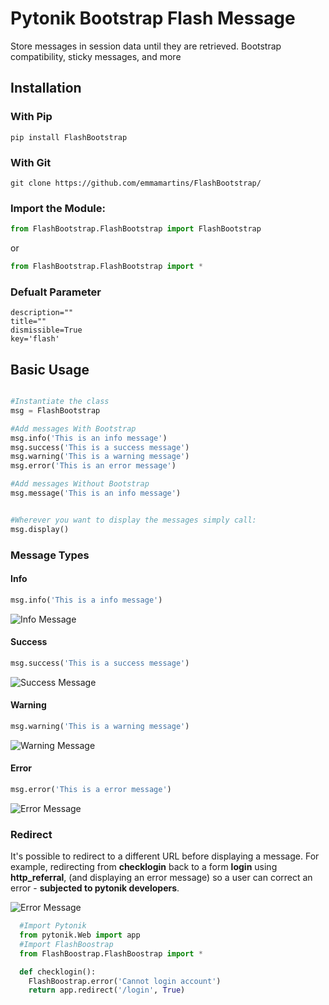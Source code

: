 # Pytonik Bootstrap Flash Message

Store messages in session data until they are retrieved. Bootstrap compatibility, sticky messages, and more

## Installation

### With Pip

````
pip install FlashBootstrap
````

### With Git
````
git clone https://github.com/emmamartins/FlashBootstrap/
````

### Import the Module:

````python
from FlashBootstrap.FlashBootstrap import FlashBootstrap
````
or

````python
from FlashBootstrap.FlashBootstrap import *
````

### Defualt Parameter 

````
description=""
title=""
dismissible=True
key='flash' 

````

## Basic Usage

````python

#Instantiate the class
msg = FlashBootstrap

#Add messages With Bootstrap
msg.info('This is an info message')
msg.success('This is a success message')
msg.warning('This is a warning message')
msg.error('This is an error message')

#Add messages Without Bootstrap
msg.message('This is an info message')


#Wherever you want to display the messages simply call:
msg.display()
````

### Message Types

#### Info
````python
msg.info('This is a info message')
````

![Info Message](https://pytonik.com/public/assets/home/img/info.png)

#### Success
````python
msg.success('This is a success message')
````
![Success Message](https://pytonik.com/public/assets/home/img/success.png)


#### Warning
````python
msg.warning('This is a warning message')
````
![Warning Message](https://pytonik.com/public/assets/home/img/warning.png)

#### Error
````python
msg.error('This is a error message')
````
![Error Message](https://pytonik.com/public/assets/home/img/error.png)

### Redirect

It's possible to redirect to a different URL before displaying a message. For example, redirecting from **checklogin** back to a form **login** using **http_referral**, (and displaying an error message) so a user can correct an error - **subjected to pytonik developers**.

![Error Message](https://pytonik.com/public/assets/home/img/Flashbootstrap.gif)


````python 
  #Import Pytonik
  from pytonik.Web import app
  #Import FlashBoostrap
  from FlashBoostrap.FlashBoostrap import *

  def checklogin():
    FlashBoostrap.error('Cannot login account')
    return app.redirect('/login', True)
  
````

